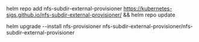 helm repo add nfs-subdir-external-provisioner https://kubernetes-sigs.github.io/nfs-subdir-external-provisioner/ && helm repo update

helm upgrade --install nfs-provisioner nfs-subdir-external-provisioner/nfs-subdir-external-provisioner
